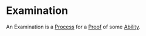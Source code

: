 # Examination

An Examination is a [Process](60062.md) for a [Proof](600022) of some [Ability](404.md).